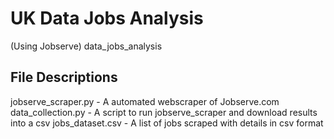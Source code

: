 # UK Data Jobs Analysis

(Using Jobserve)
data_jobs_analysis


## File Descriptions

jobserve_scraper.py - A automated webscraper of Jobserve.com
data_collection.py - A script to run jobserve_scraper and download results into a csv
jobs_dataset.csv - A list of jobs scraped with details in csv format
